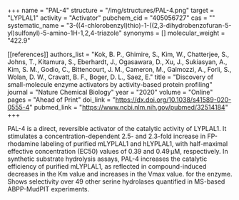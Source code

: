+++
name = "PAL-4"
structure = "/img/structures/PAL-4.png"
target = "LYPLAL1"
activity = "Activator"
pubchem_cid = "405056727"
cas = ""
systematic_name = "3-((4-chlorobenzyl)thio)-1-((2,3-dihydrobenzofuran-5-yl)sulfonyl)-5-amino-1H-1,2,4-triazole"
synonyms = []
molecular_weight = "422.9"


[[references]]
authors_list = "Kok, B. P., Ghimire, S., Kim, W., Chatterjee, S., Johns, T., Kitamura, S., Eberhardt, J., Ogasawara, D., Xu, J., Sukiasyan, A., Kim, S. M., Godio, C., Bittencourt, J. M., Cameron, M., Galmozzi, A., Forli, S., Wolan, D. W., Cravatt, B. F., Boger, D. L., Saez, E."
title = "Discovery of small-molecule enzyme activators by activity-based protein profiling"
journal = "Nature Chemical Biology"
year = "2020"
volume = "Online"
pages = "Ahead of Print"
doi_link = "https://dx.doi.org/10.1038/s41589-020-0555-4"
pubmed_link = "https://www.ncbi.nlm.nih.gov/pubmed/32514184"
+++

PAL-4 is a direct, reversible activator of the catalytic activity of LYPLAL1. It stimulates a concentration-dependent 2.5- and 2.3-fold increase in FP-rhodamine labeling of purified mLYPLAL1 and hLYPLAL1, with half-maximal effective concentration (EC50) values of 0.39 and 0.49 μM, respectively. In synthetic substrate hydrolysis assays, PAL-4 increases the catalytic efficiency of purified mLYPLAL1, as reflected in compound-induced decreases in the Km value and increases in the Vmax value. for the enzyme. Shows selectivity over 49 other serine hydrolases quantified in MS-based ABPP-MudPIT experiments.

